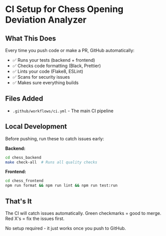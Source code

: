 # CI Setup for Chess Opening Deviation Analyzer

## What This Does

Every time you push code or make a PR, GitHub automatically:
- ✅ Runs your tests (backend + frontend)
- ✅ Checks code formatting (Black, Prettier)
- ✅ Lints your code (Flake8, ESLint)
- ✅ Scans for security issues
- ✅ Makes sure everything builds

## Files Added

- `.github/workflows/ci.yml` - The main CI pipeline

## Local Development

Before pushing, run these to catch issues early:

**Backend:**
```bash
cd chess_backend
make check-all  # Runs all quality checks
```

**Frontend:**
```bash
cd chess_frontend
npm run format && npm run lint && npm run test:run
```

## That's It

The CI will catch issues automatically. Green checkmarks = good to merge. Red X's = fix the issues first.

No setup required - it just works once you push to GitHub. 